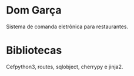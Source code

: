 # Dom Garça
Sistema de comanda eletrônica para restaurantes.
# Bibliotecas
Cefpython3, routes, sqlobject, cherrypy e jinja2.
